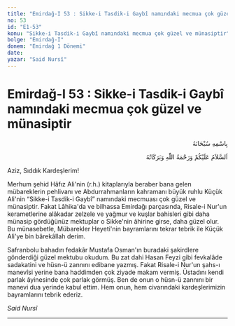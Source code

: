 ```yaml
---
title: "Emirdağ-I 53 : Sikke-i Tasdik-i Gaybî namındaki mecmua çok güzel ve münasiptir"
no: 53
id: "E1-53"
konu: "Sikke-i Tasdik-i Gaybî namındaki mecmua çok güzel ve münasiptir"
bolge: "Emirdağ-I"
donem: "Emirdağ 1 Dönemi"
date: 
yazar: "Said Nursî"
---
```


# Emirdağ-I 53 : Sikke-i Tasdik-i Gaybî namındaki mecmua çok güzel ve münasiptir

<p class="arabic" dir="rtl" title="Meal: “Her türlü noksan sıfatlardan yüce olan Allah’ın adıyla.”">بِاسْمِهِ سُبْحَانَهُ</p>

<p class="arabic" dir="rtl" title="Meal: “Allah’ın selâmı, rahmeti ve bereketleri, üzerinize olsun.”">اَلسَّلاَمُ عَلَيْكُمْ وَرَحْمَةُ اللّٰهِ وَبَرَكَاتُهُ</p>

Aziz, Sıddık Kardeşlerim!

Merhum şehid Hâfız Ali'nin (r.h.) kitaplarıyla beraber bana gelen mübareklerin pehlivanı ve Abdurrahmanların kahramanı büyük ruhlu Küçük Ali'nin “Sikke-i Tasdik-i Gaybî” namındaki mecmuası çok güzel ve münasiptir. Fakat Lâhika'da ve bilhassa Emirdağı parçasında, Risale-i Nur'un kerametlerine alâkadar zelzele ve yağmur ve kuşlar bahisleri gibi daha münasip gördüğünüz mektuplar o Sikke'nin âhirine girse, daha güzel olur. Bu münasebetle, Mübarekler Heyeti'nin bayramlarını tekrar tebrik ile Küçük Ali'ye bin bârekâllah derim.

Safranbolu bahadırı fedakâr Mustafa Osman'ın buradaki şakirdlere gönderdiği güzel mektubu okudum. Bu zat dahi Hasan Feyzi gibi fevkalâde sadakatini ve hüsn-ü zannını edibane yazmış. Fakat Risale-i Nur'un şahs-ı manevîsi yerine bana haddimden çok ziyade makam vermiş. Üstadını kendi parlak âyinesinde çok parlak görmüş. Ben de onun o hüsn-ü zannını bir manevi dua yerinde kabul ettim. Hem onun, hem civarındaki kardeşlerimizin bayramlarını tebrik ederiz.

*Said Nursî*

***
